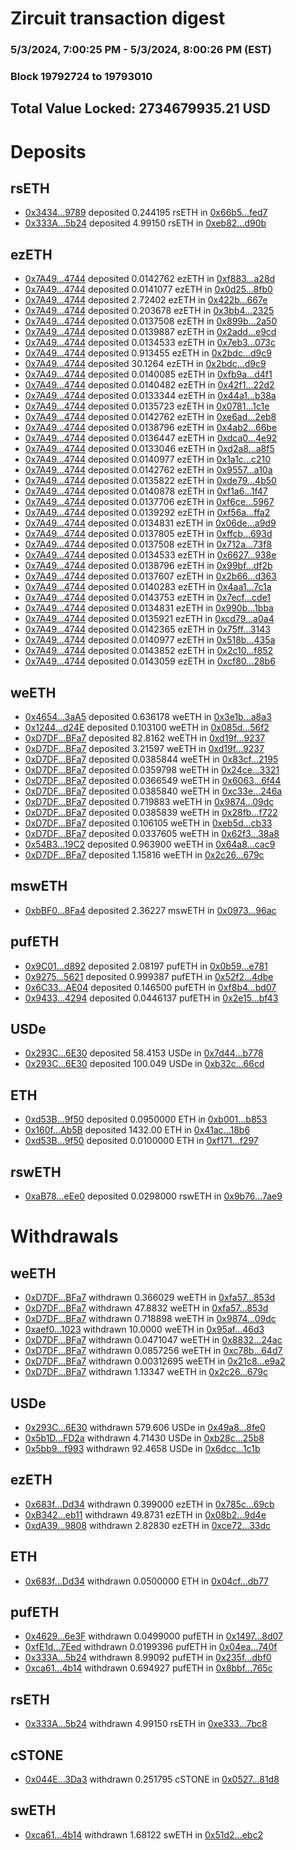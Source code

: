 # Zircuit transaction digest
### 5/3/2024, 7:00:25 PM - 5/3/2024, 8:00:26 PM (EST)
### Block 19792724 to 19793010

## Total Value Locked: 2734679935.21 USD

# Deposits
## rsETH
- [0x3434...9789](https://etherscan.io/address/0x34349c5569e7B846c3558961552D2202760A9789) deposited 0.244195 rsETH in [0x66b5...fed7](https://etherscan.io/tx/0x34349c5569e7B846c3558961552D2202760A9789)
- [0x333A...5b24](https://etherscan.io/address/0x333AC34e88d133eA5484Edd7f304cF89c1375b24) deposited 4.99150 rsETH in [0xeb82...d90b](https://etherscan.io/tx/0x333AC34e88d133eA5484Edd7f304cF89c1375b24)
## ezETH
- [0x7A49...4744](https://etherscan.io/address/0x7A493Be5c2ce014cD049Bf178a1ac0Db1B434744) deposited 0.0142762 ezETH in [0xf883...a28d](https://etherscan.io/tx/0x7A493Be5c2ce014cD049Bf178a1ac0Db1B434744)
- [0x7A49...4744](https://etherscan.io/address/0x7A493Be5c2ce014cD049Bf178a1ac0Db1B434744) deposited 0.0141077 ezETH in [0x0d25...8fb0](https://etherscan.io/tx/0x7A493Be5c2ce014cD049Bf178a1ac0Db1B434744)
- [0x7A49...4744](https://etherscan.io/address/0x7A493Be5c2ce014cD049Bf178a1ac0Db1B434744) deposited 2.72402 ezETH in [0x422b...667e](https://etherscan.io/tx/0x7A493Be5c2ce014cD049Bf178a1ac0Db1B434744)
- [0x7A49...4744](https://etherscan.io/address/0x7A493Be5c2ce014cD049Bf178a1ac0Db1B434744) deposited 0.203678 ezETH in [0x3bb4...2325](https://etherscan.io/tx/0x7A493Be5c2ce014cD049Bf178a1ac0Db1B434744)
- [0x7A49...4744](https://etherscan.io/address/0x7A493Be5c2ce014cD049Bf178a1ac0Db1B434744) deposited 0.0137508 ezETH in [0x899b...2a50](https://etherscan.io/tx/0x7A493Be5c2ce014cD049Bf178a1ac0Db1B434744)
- [0x7A49...4744](https://etherscan.io/address/0x7A493Be5c2ce014cD049Bf178a1ac0Db1B434744) deposited 0.0139887 ezETH in [0x2add...e9cd](https://etherscan.io/tx/0x7A493Be5c2ce014cD049Bf178a1ac0Db1B434744)
- [0x7A49...4744](https://etherscan.io/address/0x7A493Be5c2ce014cD049Bf178a1ac0Db1B434744) deposited 0.0134533 ezETH in [0x7eb3...073c](https://etherscan.io/tx/0x7A493Be5c2ce014cD049Bf178a1ac0Db1B434744)
- [0x7A49...4744](https://etherscan.io/address/0x7A493Be5c2ce014cD049Bf178a1ac0Db1B434744) deposited 0.913455 ezETH in [0x2bdc...d9c9](https://etherscan.io/tx/0x7A493Be5c2ce014cD049Bf178a1ac0Db1B434744)
- [0x7A49...4744](https://etherscan.io/address/0x7A493Be5c2ce014cD049Bf178a1ac0Db1B434744) deposited 30.1264 ezETH in [0x2bdc...d9c9](https://etherscan.io/tx/0x7A493Be5c2ce014cD049Bf178a1ac0Db1B434744)
- [0x7A49...4744](https://etherscan.io/address/0x7A493Be5c2ce014cD049Bf178a1ac0Db1B434744) deposited 0.0140085 ezETH in [0xfb9a...d4f1](https://etherscan.io/tx/0x7A493Be5c2ce014cD049Bf178a1ac0Db1B434744)
- [0x7A49...4744](https://etherscan.io/address/0x7A493Be5c2ce014cD049Bf178a1ac0Db1B434744) deposited 0.0140482 ezETH in [0x42f1...22d2](https://etherscan.io/tx/0x7A493Be5c2ce014cD049Bf178a1ac0Db1B434744)
- [0x7A49...4744](https://etherscan.io/address/0x7A493Be5c2ce014cD049Bf178a1ac0Db1B434744) deposited 0.0133344 ezETH in [0x44a1...b38a](https://etherscan.io/tx/0x7A493Be5c2ce014cD049Bf178a1ac0Db1B434744)
- [0x7A49...4744](https://etherscan.io/address/0x7A493Be5c2ce014cD049Bf178a1ac0Db1B434744) deposited 0.0135723 ezETH in [0x0781...1c1e](https://etherscan.io/tx/0x7A493Be5c2ce014cD049Bf178a1ac0Db1B434744)
- [0x7A49...4744](https://etherscan.io/address/0x7A493Be5c2ce014cD049Bf178a1ac0Db1B434744) deposited 0.0142762 ezETH in [0xe6ad...2eb8](https://etherscan.io/tx/0x7A493Be5c2ce014cD049Bf178a1ac0Db1B434744)
- [0x7A49...4744](https://etherscan.io/address/0x7A493Be5c2ce014cD049Bf178a1ac0Db1B434744) deposited 0.0138796 ezETH in [0x4ab2...66be](https://etherscan.io/tx/0x7A493Be5c2ce014cD049Bf178a1ac0Db1B434744)
- [0x7A49...4744](https://etherscan.io/address/0x7A493Be5c2ce014cD049Bf178a1ac0Db1B434744) deposited 0.0136447 ezETH in [0xdca0...4e92](https://etherscan.io/tx/0x7A493Be5c2ce014cD049Bf178a1ac0Db1B434744)
- [0x7A49...4744](https://etherscan.io/address/0x7A493Be5c2ce014cD049Bf178a1ac0Db1B434744) deposited 0.0133046 ezETH in [0xd2a8...a8f5](https://etherscan.io/tx/0x7A493Be5c2ce014cD049Bf178a1ac0Db1B434744)
- [0x7A49...4744](https://etherscan.io/address/0x7A493Be5c2ce014cD049Bf178a1ac0Db1B434744) deposited 0.0140977 ezETH in [0x1a1c...c210](https://etherscan.io/tx/0x7A493Be5c2ce014cD049Bf178a1ac0Db1B434744)
- [0x7A49...4744](https://etherscan.io/address/0x7A493Be5c2ce014cD049Bf178a1ac0Db1B434744) deposited 0.0142762 ezETH in [0x9557...a10a](https://etherscan.io/tx/0x7A493Be5c2ce014cD049Bf178a1ac0Db1B434744)
- [0x7A49...4744](https://etherscan.io/address/0x7A493Be5c2ce014cD049Bf178a1ac0Db1B434744) deposited 0.0135822 ezETH in [0xde79...4b50](https://etherscan.io/tx/0x7A493Be5c2ce014cD049Bf178a1ac0Db1B434744)
- [0x7A49...4744](https://etherscan.io/address/0x7A493Be5c2ce014cD049Bf178a1ac0Db1B434744) deposited 0.0140878 ezETH in [0xf1a6...1f47](https://etherscan.io/tx/0x7A493Be5c2ce014cD049Bf178a1ac0Db1B434744)
- [0x7A49...4744](https://etherscan.io/address/0x7A493Be5c2ce014cD049Bf178a1ac0Db1B434744) deposited 0.0137706 ezETH in [0xf6ce...5967](https://etherscan.io/tx/0x7A493Be5c2ce014cD049Bf178a1ac0Db1B434744)
- [0x7A49...4744](https://etherscan.io/address/0x7A493Be5c2ce014cD049Bf178a1ac0Db1B434744) deposited 0.0139292 ezETH in [0xf56a...ffa2](https://etherscan.io/tx/0x7A493Be5c2ce014cD049Bf178a1ac0Db1B434744)
- [0x7A49...4744](https://etherscan.io/address/0x7A493Be5c2ce014cD049Bf178a1ac0Db1B434744) deposited 0.0134831 ezETH in [0x06de...a9d9](https://etherscan.io/tx/0x7A493Be5c2ce014cD049Bf178a1ac0Db1B434744)
- [0x7A49...4744](https://etherscan.io/address/0x7A493Be5c2ce014cD049Bf178a1ac0Db1B434744) deposited 0.0137805 ezETH in [0xffcb...693d](https://etherscan.io/tx/0x7A493Be5c2ce014cD049Bf178a1ac0Db1B434744)
- [0x7A49...4744](https://etherscan.io/address/0x7A493Be5c2ce014cD049Bf178a1ac0Db1B434744) deposited 0.0137508 ezETH in [0x712a...73f8](https://etherscan.io/tx/0x7A493Be5c2ce014cD049Bf178a1ac0Db1B434744)
- [0x7A49...4744](https://etherscan.io/address/0x7A493Be5c2ce014cD049Bf178a1ac0Db1B434744) deposited 0.0134533 ezETH in [0x6627...938e](https://etherscan.io/tx/0x7A493Be5c2ce014cD049Bf178a1ac0Db1B434744)
- [0x7A49...4744](https://etherscan.io/address/0x7A493Be5c2ce014cD049Bf178a1ac0Db1B434744) deposited 0.0138796 ezETH in [0x99bf...df2b](https://etherscan.io/tx/0x7A493Be5c2ce014cD049Bf178a1ac0Db1B434744)
- [0x7A49...4744](https://etherscan.io/address/0x7A493Be5c2ce014cD049Bf178a1ac0Db1B434744) deposited 0.0137607 ezETH in [0x2b66...d363](https://etherscan.io/tx/0x7A493Be5c2ce014cD049Bf178a1ac0Db1B434744)
- [0x7A49...4744](https://etherscan.io/address/0x7A493Be5c2ce014cD049Bf178a1ac0Db1B434744) deposited 0.0140283 ezETH in [0x4aa1...7c1a](https://etherscan.io/tx/0x7A493Be5c2ce014cD049Bf178a1ac0Db1B434744)
- [0x7A49...4744](https://etherscan.io/address/0x7A493Be5c2ce014cD049Bf178a1ac0Db1B434744) deposited 0.0143753 ezETH in [0x7ecf...cde1](https://etherscan.io/tx/0x7A493Be5c2ce014cD049Bf178a1ac0Db1B434744)
- [0x7A49...4744](https://etherscan.io/address/0x7A493Be5c2ce014cD049Bf178a1ac0Db1B434744) deposited 0.0134831 ezETH in [0x990b...1bba](https://etherscan.io/tx/0x7A493Be5c2ce014cD049Bf178a1ac0Db1B434744)
- [0x7A49...4744](https://etherscan.io/address/0x7A493Be5c2ce014cD049Bf178a1ac0Db1B434744) deposited 0.0135921 ezETH in [0xcd79...a0a4](https://etherscan.io/tx/0x7A493Be5c2ce014cD049Bf178a1ac0Db1B434744)
- [0x7A49...4744](https://etherscan.io/address/0x7A493Be5c2ce014cD049Bf178a1ac0Db1B434744) deposited 0.0142365 ezETH in [0x75ff...3143](https://etherscan.io/tx/0x7A493Be5c2ce014cD049Bf178a1ac0Db1B434744)
- [0x7A49...4744](https://etherscan.io/address/0x7A493Be5c2ce014cD049Bf178a1ac0Db1B434744) deposited 0.0140977 ezETH in [0x518b...435a](https://etherscan.io/tx/0x7A493Be5c2ce014cD049Bf178a1ac0Db1B434744)
- [0x7A49...4744](https://etherscan.io/address/0x7A493Be5c2ce014cD049Bf178a1ac0Db1B434744) deposited 0.0143852 ezETH in [0x2c10...f852](https://etherscan.io/tx/0x7A493Be5c2ce014cD049Bf178a1ac0Db1B434744)
- [0x7A49...4744](https://etherscan.io/address/0x7A493Be5c2ce014cD049Bf178a1ac0Db1B434744) deposited 0.0143059 ezETH in [0xcf80...28b6](https://etherscan.io/tx/0x7A493Be5c2ce014cD049Bf178a1ac0Db1B434744)
## weETH
- [0x4654...3aA5](https://etherscan.io/address/0x465494260B22b125E73b16A00a4A346bEF403aA5) deposited 0.636178 weETH in [0x3e1b...a8a3](https://etherscan.io/tx/0x465494260B22b125E73b16A00a4A346bEF403aA5)
- [0x1244...d24E](https://etherscan.io/address/0x1244d96845D94B3d1A550110A5C97Ef018F4d24E) deposited 0.103100 weETH in [0x085d...56f2](https://etherscan.io/tx/0x1244d96845D94B3d1A550110A5C97Ef018F4d24E)
- [0xD7DF...BFa7](https://etherscan.io/address/0xD7DF7E085214743530afF339aFC420c7c720BFa7) deposited 82.8162 weETH in [0xd19f...9237](https://etherscan.io/tx/0xD7DF7E085214743530afF339aFC420c7c720BFa7)
- [0xD7DF...BFa7](https://etherscan.io/address/0xD7DF7E085214743530afF339aFC420c7c720BFa7) deposited 3.21597 weETH in [0xd19f...9237](https://etherscan.io/tx/0xD7DF7E085214743530afF339aFC420c7c720BFa7)
- [0xD7DF...BFa7](https://etherscan.io/address/0xD7DF7E085214743530afF339aFC420c7c720BFa7) deposited 0.0385844 weETH in [0x83cf...2195](https://etherscan.io/tx/0xD7DF7E085214743530afF339aFC420c7c720BFa7)
- [0xD7DF...BFa7](https://etherscan.io/address/0xD7DF7E085214743530afF339aFC420c7c720BFa7) deposited 0.0359798 weETH in [0x24ce...3321](https://etherscan.io/tx/0xD7DF7E085214743530afF339aFC420c7c720BFa7)
- [0xD7DF...BFa7](https://etherscan.io/address/0xD7DF7E085214743530afF339aFC420c7c720BFa7) deposited 0.0366549 weETH in [0x6063...6f44](https://etherscan.io/tx/0xD7DF7E085214743530afF339aFC420c7c720BFa7)
- [0xD7DF...BFa7](https://etherscan.io/address/0xD7DF7E085214743530afF339aFC420c7c720BFa7) deposited 0.0385840 weETH in [0xc33e...246a](https://etherscan.io/tx/0xD7DF7E085214743530afF339aFC420c7c720BFa7)
- [0xD7DF...BFa7](https://etherscan.io/address/0xD7DF7E085214743530afF339aFC420c7c720BFa7) deposited 0.719883 weETH in [0x9874...09dc](https://etherscan.io/tx/0xD7DF7E085214743530afF339aFC420c7c720BFa7)
- [0xD7DF...BFa7](https://etherscan.io/address/0xD7DF7E085214743530afF339aFC420c7c720BFa7) deposited 0.0385839 weETH in [0x28fb...f722](https://etherscan.io/tx/0xD7DF7E085214743530afF339aFC420c7c720BFa7)
- [0xD7DF...BFa7](https://etherscan.io/address/0xD7DF7E085214743530afF339aFC420c7c720BFa7) deposited 0.106105 weETH in [0xeb5d...cb33](https://etherscan.io/tx/0xD7DF7E085214743530afF339aFC420c7c720BFa7)
- [0xD7DF...BFa7](https://etherscan.io/address/0xD7DF7E085214743530afF339aFC420c7c720BFa7) deposited 0.0337605 weETH in [0x62f3...38a8](https://etherscan.io/tx/0xD7DF7E085214743530afF339aFC420c7c720BFa7)
- [0x54B3...19C2](https://etherscan.io/address/0x54B33FA0824155fe400a862731053d778C0319C2) deposited 0.963900 weETH in [0x64a8...cac9](https://etherscan.io/tx/0x54B33FA0824155fe400a862731053d778C0319C2)
- [0xD7DF...BFa7](https://etherscan.io/address/0xD7DF7E085214743530afF339aFC420c7c720BFa7) deposited 1.15816 weETH in [0x2c26...679c](https://etherscan.io/tx/0xD7DF7E085214743530afF339aFC420c7c720BFa7)
## mswETH
- [0xbBF0...8Fa4](https://etherscan.io/address/0xbBF0A278Cf559DC5E41896b8A625843B36f98Fa4) deposited 2.36227 mswETH in [0x0973...96ac](https://etherscan.io/tx/0xbBF0A278Cf559DC5E41896b8A625843B36f98Fa4)
## pufETH
- [0x9C01...d892](https://etherscan.io/address/0x9C01b839c6091E519FD4749efA8B81E190c6d892) deposited 2.08197 pufETH in [0x0b59...e781](https://etherscan.io/tx/0x9C01b839c6091E519FD4749efA8B81E190c6d892)
- [0x9275...5621](https://etherscan.io/address/0x92753292a622060B2921603C63a5633400605621) deposited 0.999387 pufETH in [0x52f2...4dbe](https://etherscan.io/tx/0x92753292a622060B2921603C63a5633400605621)
- [0x6C33...AE04](https://etherscan.io/address/0x6C33738b7B7C30663Dd57C4959F025022501AE04) deposited 0.146500 pufETH in [0xf8b4...bd07](https://etherscan.io/tx/0x6C33738b7B7C30663Dd57C4959F025022501AE04)
- [0x9433...4294](https://etherscan.io/address/0x9433EDcbB72F0e548c027a5Af87Ff53A5F904294) deposited 0.0446137 pufETH in [0x2e15...bf43](https://etherscan.io/tx/0x9433EDcbB72F0e548c027a5Af87Ff53A5F904294)
## USDe
- [0x293C...6E30](https://etherscan.io/address/0x293C6937D8D82e05B01335F7B33FBA0c8e256E30) deposited 58.4153 USDe in [0x7d44...b778](https://etherscan.io/tx/0x293C6937D8D82e05B01335F7B33FBA0c8e256E30)
- [0x293C...6E30](https://etherscan.io/address/0x293C6937D8D82e05B01335F7B33FBA0c8e256E30) deposited 100.049 USDe in [0xb32c...66cd](https://etherscan.io/tx/0x293C6937D8D82e05B01335F7B33FBA0c8e256E30)
## ETH
- [0xd53B...9f50](https://etherscan.io/address/0xd53BEBb996f6863C2D445CE6A61E5BC581609f50) deposited 0.0950000 ETH in [0xb001...b853](https://etherscan.io/tx/0xd53BEBb996f6863C2D445CE6A61E5BC581609f50)
- [0x160f...Ab5B](https://etherscan.io/address/0x160f6eF9fCddE6ff3Febc7a57eDBFd476a8AAb5B) deposited 1432.00 ETH in [0x41ac...18b6](https://etherscan.io/tx/0x160f6eF9fCddE6ff3Febc7a57eDBFd476a8AAb5B)
- [0xd53B...9f50](https://etherscan.io/address/0xd53BEBb996f6863C2D445CE6A61E5BC581609f50) deposited 0.0100000 ETH in [0xf171...f297](https://etherscan.io/tx/0xd53BEBb996f6863C2D445CE6A61E5BC581609f50)
## rswETH
- [0xaB78...eEe0](https://etherscan.io/address/0xaB789c5ffEFAF4979637eb267926662800e2eEe0) deposited 0.0298000 rswETH in [0x9b76...7ae9](https://etherscan.io/tx/0xaB789c5ffEFAF4979637eb267926662800e2eEe0)
# Withdrawals
## weETH
- [0xD7DF...BFa7](https://etherscan.io/address/0xD7DF7E085214743530afF339aFC420c7c720BFa7) withdrawn 0.366029 weETH in [0xfa57...853d](https://etherscan.io/tx/0xD7DF7E085214743530afF339aFC420c7c720BFa7)
- [0xD7DF...BFa7](https://etherscan.io/address/0xD7DF7E085214743530afF339aFC420c7c720BFa7) withdrawn 47.8832 weETH in [0xfa57...853d](https://etherscan.io/tx/0xD7DF7E085214743530afF339aFC420c7c720BFa7)
- [0xD7DF...BFa7](https://etherscan.io/address/0xD7DF7E085214743530afF339aFC420c7c720BFa7) withdrawn 0.718898 weETH in [0x9874...09dc](https://etherscan.io/tx/0xD7DF7E085214743530afF339aFC420c7c720BFa7)
- [0xaef0...1023](https://etherscan.io/address/0xaef0988814E9B3fCF3Dc6AE52E17dbfE40aA1023) withdrawn 10.0000 weETH in [0x95af...46d3](https://etherscan.io/tx/0xaef0988814E9B3fCF3Dc6AE52E17dbfE40aA1023)
- [0xD7DF...BFa7](https://etherscan.io/address/0xD7DF7E085214743530afF339aFC420c7c720BFa7) withdrawn 0.0471047 weETH in [0x8832...24ac](https://etherscan.io/tx/0xD7DF7E085214743530afF339aFC420c7c720BFa7)
- [0xD7DF...BFa7](https://etherscan.io/address/0xD7DF7E085214743530afF339aFC420c7c720BFa7) withdrawn 0.0857256 weETH in [0xc78b...64d7](https://etherscan.io/tx/0xD7DF7E085214743530afF339aFC420c7c720BFa7)
- [0xD7DF...BFa7](https://etherscan.io/address/0xD7DF7E085214743530afF339aFC420c7c720BFa7) withdrawn 0.00312695 weETH in [0x21c8...e9a2](https://etherscan.io/tx/0xD7DF7E085214743530afF339aFC420c7c720BFa7)
- [0xD7DF...BFa7](https://etherscan.io/address/0xD7DF7E085214743530afF339aFC420c7c720BFa7) withdrawn 1.13347 weETH in [0x2c26...679c](https://etherscan.io/tx/0xD7DF7E085214743530afF339aFC420c7c720BFa7)
## USDe
- [0x293C...6E30](https://etherscan.io/address/0x293C6937D8D82e05B01335F7B33FBA0c8e256E30) withdrawn 579.606 USDe in [0x49a8...8fe0](https://etherscan.io/tx/0x293C6937D8D82e05B01335F7B33FBA0c8e256E30)
- [0x5b1D...FD2a](https://etherscan.io/address/0x5b1D64a9988443A7D3C226869e5984A76475FD2a) withdrawn 4.71430 USDe in [0xb28c...25b8](https://etherscan.io/tx/0x5b1D64a9988443A7D3C226869e5984A76475FD2a)
- [0x5bb9...f993](https://etherscan.io/address/0x5bb9c00A9988E2f59627051B8939eCBf1BBFf993) withdrawn 92.4658 USDe in [0x6dcc...1c1b](https://etherscan.io/tx/0x5bb9c00A9988E2f59627051B8939eCBf1BBFf993)
## ezETH
- [0x683f...Dd34](https://etherscan.io/address/0x683f001E9D7fcCBbf3B5A8557Cf7738a99b3Dd34) withdrawn 0.399000 ezETH in [0x785c...69cb](https://etherscan.io/tx/0x683f001E9D7fcCBbf3B5A8557Cf7738a99b3Dd34)
- [0xB342...eb11](https://etherscan.io/address/0xB342E8a3CF83Eb2B4EC6D31a547E76C39Dd0eb11) withdrawn 49.8731 ezETH in [0x08b2...9d4e](https://etherscan.io/tx/0xB342E8a3CF83Eb2B4EC6D31a547E76C39Dd0eb11)
- [0xdA39...9808](https://etherscan.io/address/0xdA396eC878892f949840bfF5dc83687870F19808) withdrawn 2.82830 ezETH in [0xce72...33dc](https://etherscan.io/tx/0xdA396eC878892f949840bfF5dc83687870F19808)
## ETH
- [0x683f...Dd34](https://etherscan.io/address/0x683f001E9D7fcCBbf3B5A8557Cf7738a99b3Dd34) withdrawn 0.0500000 ETH in [0x04cf...db77](https://etherscan.io/tx/0x683f001E9D7fcCBbf3B5A8557Cf7738a99b3Dd34)
## pufETH
- [0x4629...6e3F](https://etherscan.io/address/0x4629052CD3f69cEa4c3555c26406002Df4066e3F) withdrawn 0.0499000 pufETH in [0x1497...8d07](https://etherscan.io/tx/0x4629052CD3f69cEa4c3555c26406002Df4066e3F)
- [0xfE1d...7Eed](https://etherscan.io/address/0xfE1dcfA33Ca0f9D406cfa09f20142798E0527Eed) withdrawn 0.0199396 pufETH in [0x04ea...740f](https://etherscan.io/tx/0xfE1dcfA33Ca0f9D406cfa09f20142798E0527Eed)
- [0x333A...5b24](https://etherscan.io/address/0x333AC34e88d133eA5484Edd7f304cF89c1375b24) withdrawn 8.99092 pufETH in [0x235f...dbf0](https://etherscan.io/tx/0x333AC34e88d133eA5484Edd7f304cF89c1375b24)
- [0xca61...4b14](https://etherscan.io/address/0xca61AC437F00Cbe6167e38b4301227C806E74b14) withdrawn 0.694927 pufETH in [0x8bbf...765c](https://etherscan.io/tx/0xca61AC437F00Cbe6167e38b4301227C806E74b14)
## rsETH
- [0x333A...5b24](https://etherscan.io/address/0x333AC34e88d133eA5484Edd7f304cF89c1375b24) withdrawn 4.99150 rsETH in [0xe333...7bc8](https://etherscan.io/tx/0x333AC34e88d133eA5484Edd7f304cF89c1375b24)
## cSTONE
- [0x044E...3Da3](https://etherscan.io/address/0x044EeafDb24d19Ad097039E66Fc2A897e3283Da3) withdrawn 0.251795 cSTONE in [0x0527...81d8](https://etherscan.io/tx/0x044EeafDb24d19Ad097039E66Fc2A897e3283Da3)
## swETH
- [0xca61...4b14](https://etherscan.io/address/0xca61AC437F00Cbe6167e38b4301227C806E74b14) withdrawn 1.68122 swETH in [0x51d2...ebc2](https://etherscan.io/tx/0xca61AC437F00Cbe6167e38b4301227C806E74b14)

